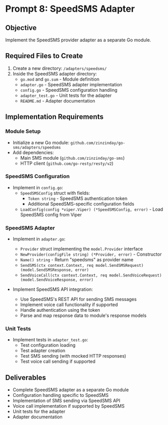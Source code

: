 # Prompt 8: SpeedSMS Adapter

## Objective
Implement the SpeedSMS provider adapter as a separate Go module.

## Required Files to Create

1. Create a new directory: `/adapters/speedsms/`
2. Inside the SpeedSMS adapter directory:
   - `go.mod` and `go.sum` - Module definition
   - `adapter.go` - SpeedSMS adapter implementation
   - `config.go` - SpeedSMS configuration handling
   - `adapter_test.go` - Unit tests for the adapter
   - `README.md` - Adapter documentation

## Implementation Requirements

### Module Setup
- Initialize a new Go module: `github.com/zinzinday/go-sms/adapters/speedsms`
- Add dependencies:
  - Main SMS module (`github.com/zinzinday/go-sms`)
  - HTTP client (`github.com/go-resty/resty/v2`)

### SpeedSMS Configuration
- Implement in `config.go`:
  - `SpeedSMSConfig` struct with fields:
    - `Token string` - SpeedSMS authentication token
    - Additional SpeedSMS-specific configuration fields
  - `LoadConfig(config *viper.Viper) (*SpeedSMSConfig, error)` - Load SpeedSMS config from Viper

### SpeedSMS Adapter
- Implement in `adapter.go`:
  - `Provider` struct implementing the `model.Provider` interface
  - `NewProvider(configFile string) (*Provider, error)` - Constructor
  - `Name() string` - Return "speedsms" as provider name
  - `SendSMS(ctx context.Context, req model.SendSMSRequest) (model.SendSMSResponse, error)`
  - `SendVoiceCall(ctx context.Context, req model.SendVoiceRequest) (model.SendVoiceResponse, error)`
  
- Implement SpeedSMS API integration:
  - Use SpeedSMS's REST API for sending SMS messages
  - Implement voice call functionality if supported
  - Handle authentication using the token
  - Parse and map response data to module's response models

### Unit Tests
- Implement tests in `adapter_test.go`:
  - Test configuration loading
  - Test adapter creation
  - Test SMS sending (with mocked HTTP responses)
  - Test voice call sending if supported

## Deliverables
- Complete SpeedSMS adapter as a separate Go module
- Configuration handling specific to SpeedSMS
- Implementation of SMS sending via SpeedSMS API
- Voice call implementation if supported by SpeedSMS
- Unit tests for the adapter
- Adapter documentation
